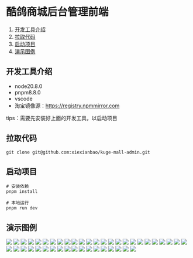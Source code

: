 # 酷鸽商城后台管理前端

1. [开发工具介绍](#开发工具介绍)
1. [拉取代码](#拉取代码)
1. [启动项目](#启动项目)
1. [演示图例](#演示图例)


## 开发工具介绍
* node20.8.0
* pnpm8.8.0
* vscode
* 淘宝镜像源：https://registry.npmmirror.com

tips：需要先安装好上面的开发工具，以启动项目

## 拉取代码
```shell
git clone git@github.com:xiexianbao/kuge-mall-admin.git
```

## 启动项目
```shell
# 安装依赖
pnpm install

# 本地运行
pnpm run dev
```

## 演示图例
<div>
  <img src="/document/img/用户管理.png" />
  <img src="/document/img/添加用户.png" />
  <img src="/document/img/编辑用户.png" />
  <img src="/document/img/修改密码.png" />
  <img src="/document/img/角色管理.png" />
  <img src="/document/img/添加角色.png" />
  <img src="/document/img/编辑角色.png" />
  <img src="/document/img/菜单管理.png" />
  <img src="/document/img/添加菜单.png" />
  <img src="/document/img/编辑菜单.png" />
  <img src="/document/img/字典管理.png" />
  <img src="/document/img/添加字典类型.png" />
  <img src="/document/img/字典值列表.png" />
  <img src="/document/img/添加字典值.png" />
  <img src="/document/img/分类管理.png" />
  <img src="/document/img/添加分类.png" />
  <img src="/document/img/编辑分类.png" />
  <img src="/document/img/品牌管理.png" />
  <img src="/document/img/添加品牌.png" />
  <img src="/document/img/编辑品牌.png" />
  <img src="/document/img/商品管理.png" />
  <img src="/document/img/添加商品.png" />
  <img src="/document/img/编辑商品.png" />
  <img src="/document/img/活动管理.png" />
  <img src="/document/img/添加活动.png" />
  <img src="/document/img/编辑活动.png" />
  <img src="/document/img/秒杀管理.png" />
  <img src="/document/img/添加秒杀活动.png" />
  <img src="/document/img/编辑秒杀活动.png" />
  <img src="/document/img/优惠券管理.png" />
  <img src="/document/img/添加优惠券.png" />
  <img src="/document/img/编辑优惠券.png" />
  <img src="/document/img/订单列表.png" />
  <img src="/document/img/订单详情.png" />
  <img src="/document/img/售后管理.png" />
  <img src="/document/img/售后详情.png" />
  <img src="/document/img/店铺管理.png" />
  <img src="/document/img/添加店铺.png" />
  <img src="/document/img/编辑店铺.png" />
  <img src="/document/img/运费模板.png" />
  <img src="/document/img/添加运费模板.png" />
  <img src="/document/img/编辑运费模板.png" />
  <img src="/document/img/首页配置.png" />
</div>
